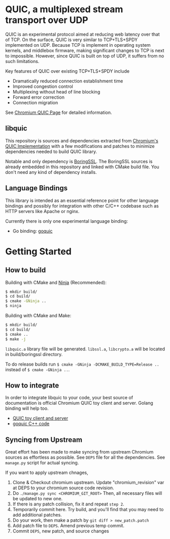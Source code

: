 QUIC, a multiplexed stream transport over UDP
=============================================

QUIC is an experimental protocol aimed at reducing web latency over that of TCP.
On the surface, QUIC is very similar to TCP+TLS+SPDY implemented on UDP. Because
TCP is implement in operating system kernels, and middlebox firmware, making
significant changes to TCP is next to impossible. However, since QUIC is built
on top of UDP, it suffers from no such limitations.

Key features of QUIC over existing TCP+TLS+SPDY include

  * Dramatically reduced connection establishment time
  * Improved congestion control
  * Multiplexing without head of line blocking
  * Forward error correction
  * Connection migration

See [Chromium QUIC Page](http://www.chromium.org/quic) for detailed information.

## libquic

This repository is sources and dependencies extracted from
[Chromium's QUIC Implementation](https://chromium.googlesource.com/chromium/src.git/+/master/net/quic/)
with a few modifications and patches to minimize dependencies needed to build
QUIC library.

Notable and only dependency is [BoringSSL](https://boringssl.googlesource.com/).
The BoringSSL sources is already embedded in this repository and linked with
CMake build file. You don't need any kind of dependency installs.

## Language Bindings

This library is intended as an essential reference point for other language
bindings and possibly for integration with other C/C++ codebase such as HTTP
servers like Apache or nginx.

Currently there is only one experimental language binding:

  * Go binding: [goquic](https://github.com/devsisters/goquic)


Getting Started
===============

## How to build

Building with CMake and [Ninja](http://martine.github.io/ninja/) (Recommended):

```bash
$ mkdir build/
$ cd build/
$ cmake -GNinja ..
$ ninja
```

Building with CMake and Make:

```bash
$ mkdir build/
$ cd build/
$ cmake ..
$ make -j
```

`libquic.a` library file will be generated. `libssl.a`, `libcrypto.a` will be
located in build/boringssl directory.

To do release builds run `$ cmake -GNinja -DCMAKE_BUILD_TYPE=Release ..` instead
of `$ cmake -GNinja ..`.

## How to integrate

In order to integrate libquic to your code, your best source of documentation is
official Chromium QUIC toy client and server. Golang binding will help too.

  * [QUIC toy client and server](http://www.chromium.org/quic/playing-with-quic)
  * [goquic C++ code](https://github.com/devsisters/goquic/tree/master/src)

## Syncing from Upstream

Great effort has been made to make syncing from upstream Chromium sources as
effortless as possible. See `DEPS` file for all the dependencies. See
`manage.py` script for actual syncing.

If you want to apply upstream chnages,

  1. Clone & Checkout chromium upstream. Update "chromium_revision" var at DEPS
     to your chromium source code revision.
  2. Do `./manage.py sync <CHROMIUM_GIT_ROOT>`
     Then, all necessary files will be updated to new one.
  3. If there is any patch collision, fix it and repeat `step 2`.
  4. Temporarily commit here. Try build, and you'll find that you may need to
     add additional patches.
  5. Do your work, then make a patch by `git diff > new_patch.patch`
  6. Add patch file to `DEPS`. Amend previous temp commit.
  7. Commit `DEPS`, new patch, and source changes

